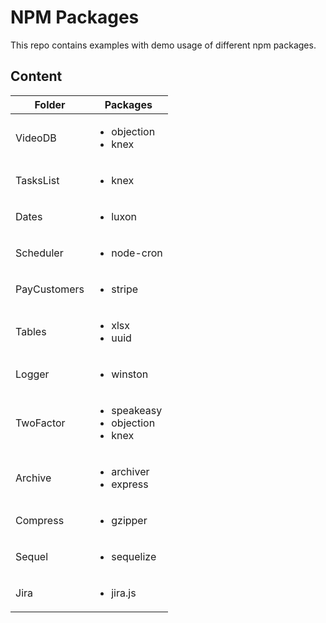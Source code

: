 # NPM Packages

This repo contains examples with demo usage of different npm packages.

## Content

| Folder       | Packages                                                   |
| ------------ | ---------------------------------------------------------- |
| VideoDB      | <ul><li>objection</li><li>knex</li></ul>                   |
| TasksList    | <ul><li>knex</li></ul>                                     |
| Dates        | <ul><li>luxon</li></ul>                                    |
| Scheduler    | <ul><li>node-cron</li></ul>                                |
| PayCustomers | <ul><li>stripe</li></ul>                                   |
| Tables       | <ul><li>xlsx</li><li>uuid</li></ul>                        |
| Logger       | <ul><li>winston</li></ul>                                  |
| TwoFactor    | <ul><li>speakeasy</li><li>objection</li><li>knex</li></ul> |
| Archive      | <ul><li>archiver</li><li>express</li></ul>                 |
| Compress     | <ul><li>gzipper</li></ul>                                  |
| Sequel       | <ul><li>sequelize</li></ul>                                |
| Jira         | <ul><li>jira.js</li></ul>                                  |
